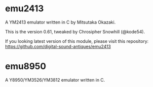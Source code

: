 # emu2413

A YM2413 emulator written in C by Mitsutaka Okazaki.

This is the version 0.61, tweaked by Chrosipher Snowhill (@kode54).

If you looking latest version of this module, please visit this repository:
https://github.com/digital-sound-antiques/emu2413


# emu8950

A Y8950/YM3526/YM3812 emulator written in C.
